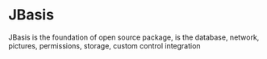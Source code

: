 # JBasis
JBasis is the foundation of open source package, is the database, network, pictures, permissions, storage, custom control integration
